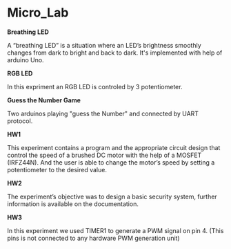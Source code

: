 # Micro_Lab


**Breathing LED**

A “breathing LED” is a situation where an LED’s brightness smoothly changes from dark to bright and back to dark. It's implemented with help of arduino Uno.

**RGB LED**

In this expriment an RGB LED is controled by 3 potentiometer.

**Guess the Number Game**

Two arduinos playing "guess the Number" and connected by UART protocol.

**HW1**

This experiment contains a program and the appropriate circuit design that control the speed of
a brushed DC motor with the help of a MOSFET (IRFZ44N). And the user is able to change the motor’s
speed by setting a potentiometer to the desired value.



**HW2**

The experiment’s objective was to design a basic security system, further information is available on the documentation.



**HW3**

In this experiment we used TIMER1 to generate a PWM signal on pin 4. (This pins is not connected
to any hardware PWM generation unit)

